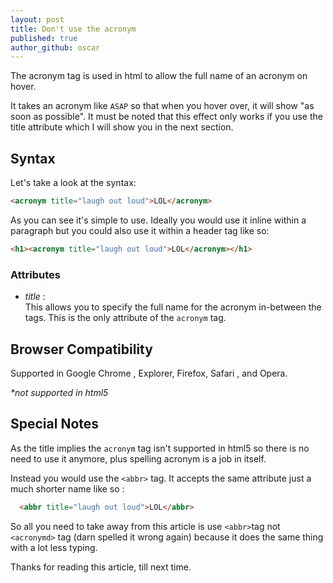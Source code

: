 ```yaml
---
layout: post
title: Don't use the acronym
published: true
author_github: oscar
---
```




The acronym tag is used in html to allow the full name of an acronym on hover.

It takes an acronym like `ASAP`	 so that when you hover over, it will show "as soon as possible". It must be noted that this effect only works if you use the title attribute which I will show you in the next section.


## Syntax

Let's take a look at the syntax:

```html
<acronym title="laugh out loud">LOL</acronym>
```

As you can see it's simple to use. Ideally you would use it inline within a paragraph but you could also use it within a header tag like so:

```html
<h1><acronym title="laugh out loud">LOL</acronym></h1>
```

### Attributes

* _title_ :<br>
	This  allows you to specify the full name for the acronym in-between the tags. This is the only attribute of the `acronym` tag.


## Browser Compatibility 

Supported in Google Chrome , Explorer,  Firefox, Safari , and Opera.  

_*not supported in html5_


## Special Notes

As the title implies the `acronym` tag isn't supported in html5 so there is no need to use it anymore, plus spelling acronym is a job in itself.

Instead you would use the `<abbr>` tag. It accepts the same attribute just a much shorter name like so : 

```html
  <abbr title="laugh out loud">LOL</abbr>
```

So all you need to take away from this article is use `<abbr>`tag not `<acronymd>` tag (darn spelled it wrong again) because it does the same thing with a lot less typing.

Thanks for reading this article, till next time.
